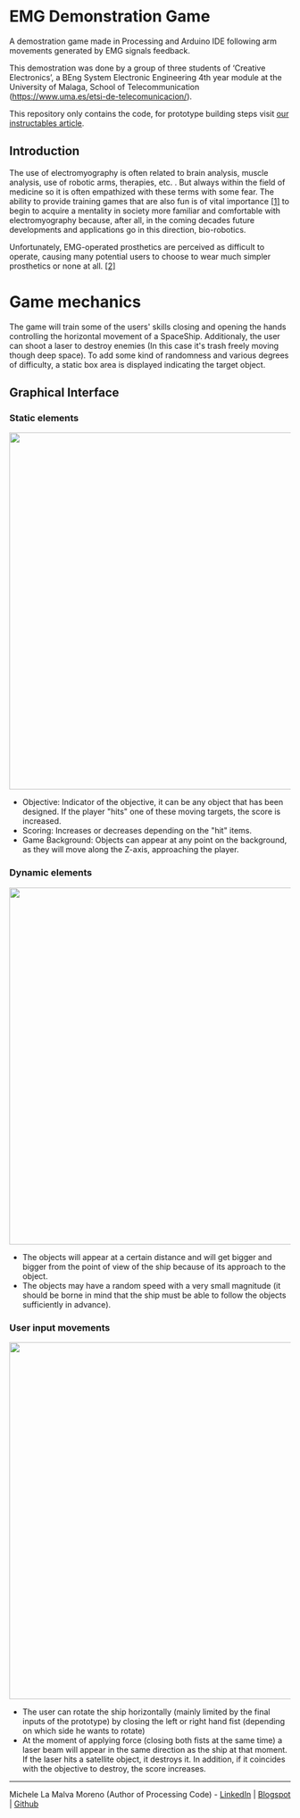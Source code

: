 # EMG Demonstration Game
A demostration game made in Processing and Arduino IDE following arm movements generated by EMG signals feedback.

This demostration was done by a group of three students of ‘Creative Electronics’, a BEng System Electronic Engineering 4th year module at the University of Malaga, School of Telecommunication (https://www.uma.es/etsi-de-telecomunicacion/).

This repository only contains the code, for prototype building steps visit [our instructables article](https://www.instructables.com/id/Electromyography-Spacecraft/).

## Introduction

The use of electromyography is often related to brain analysis, muscle analysis, use of robotic arms, therapies, etc. . But always within the field of medicine so it is often empathized with these terms with some fear. The ability to provide training games that are also fun is of vital importance [[1]](https://doi.org/10.1007/s40869-018-0060-0) to begin to acquire a mentality in society more familiar and comfortable with electromyography because, after all, in the coming decades future developments and applications go in this direction, bio-robotics.

Unfortunately, EMG-operated prosthetics are perceived as difficult to operate, causing many potential users to choose to wear much simpler prosthetics or none at all. [[2]](https://www.ncbi.nlm.nih.gov/pubmed/17979010)

# Game mechanics

The game will train some of the users' skills closing and opening the hands controlling the horizontal movement of a SpaceShip.
Additionaly, the user can shoot a laser to destroy enemies (In this case it's trash freely moving though deep space).
To add some kind of randomness and various degrees of difficulty, a static box area is displayed indicating the target object.

## Graphical Interface
### Static elements
<p align="center">
    <img src="https://raw.githubusercontent.com/Mickyleitor/EMG_Demo_Game/master/Docs/Scenery.png" width="640">
</p>

* Objective: Indicator of the objective, it can be any object that has been designed. If the player "hits" one of these moving targets, the score is increased.
* Scoring: Increases or decreases depending on the "hit" items.
* Game Background: Objects can appear at any point on the background, as they will move along the Z-axis, approaching the player.

### Dynamic elements
<p align="center">
    <img src="https://raw.githubusercontent.com/Mickyleitor/EMG_Demo_Game/master/Docs/Objects.png" width="640">
</p>

* The objects will appear at a certain distance and will get bigger and bigger from the point of view of the ship because of its approach to the object.
* The objects may have a random speed with a very small magnitude (it should be borne in mind that the ship must be able to follow the objects sufficiently in advance).


### User input movements
<p align="center">
    <img src="https://raw.githubusercontent.com/Mickyleitor/EMG_Demo_Game/master/Docs/User_inputs.png" width="640">
</p>

* The user can rotate the ship horizontally (mainly limited by the final inputs of the prototype) by closing the left or right hand fist (depending on which side he wants to rotate)
* At the moment of applying force (closing both fists at the same time) a laser beam will appear in the same direction as the ship at that moment. If the laser hits a satellite object, it destroys it. In addition, if it coincides with the objective to destroy, the score increases.

---
Michele La Malva Moreno (Author of Processing Code) - [LinkedIn](https://www.linkedin.com/in/michele-la-malva-moreno/) | [Blogspot](https://mickysim.blogspot.com/) | [Github](https://github.com/Mickyleitor)
